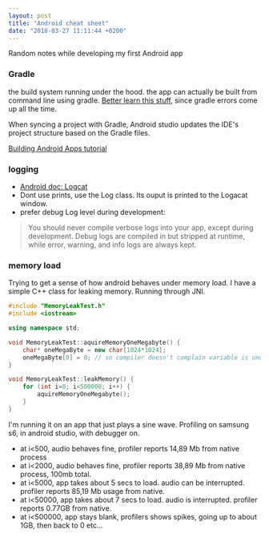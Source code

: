 ```yaml
---
layout: post
title: "Android cheat sheet"
date: "2018-03-27 11:11:44 +0200"
---
```


Random notes while developing my first Android app

### Gradle
the build system running under the hood. the app can actually be built from command line using gradle. [Better learn this stuff](https://guides.gradle.org/creating-new-gradle-builds/?_ga=2.163855231.199583704.1522232861-535293929.1522061178), since gradle errors come up all the time.

When syncing a project with Gradle, Android studio updates the IDE's project structure based on the Gradle files.

[Building Android Apps tutorial](https://guides.gradle.org/building-android-apps/)


### logging
- [Android doc: Logcat](https://developer.android.com/studio/debug/am-logcat.html)
- Dont use prints, use the Log class. Its ouput is printed to the Logacat window.
- prefer debug Log level during development:
>You should never compile verbose logs into your app, except during development. Debug logs are compiled in but stripped at runtime, while error, warning, and info logs are always kept.

### memory load
Trying to get a sense of how android behaves under memory load. I have a simple C++ class for leaking memory. Running through JNI.

```c++
#include "MemoryLeakTest.h"
#include <iostream>

using namespace std;

void MemoryLeakTest::aquireMemoryOneMegabyte() {
    char* oneMegaByte = new char[1024*1024];
    oneMegaByte[0] = 0; // so compiler doesn't complain variable is unused
}

void MemoryLeakTest::leakMemory() {
    for (int i=0; i<500000; i++) {
        aquireMemoryOneMegabyte();
    }
}
```

I'm running it on an app that just plays a sine wave. Profiling on samsung s6, in android studio, with debugger on.

- at i<500, audio behaves fine, profiler reports 14,89 Mb from native process
- at i<2000, audio behaves fine, profiler reports 38,89 Mb from native process, 100mb total.
- at i<5000, app takes about 5 secs to load. audio can be interrupted. profiler reports 85,19 Mb usage from native.
- at i<50000, app takes about 7 secs to load. audio is interrupted. profiler reports 0.77GB from native.
- at i<500000, app stays blank, profilers shows spikes, going up to about 1GB, then back to 0 etc...
